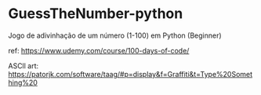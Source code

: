 # GuessTheNumber-python
Jogo de adivinhação de um número (1-100) em Python (Beginner)

ref: https://www.udemy.com/course/100-days-of-code/

ASCll art: https://patorjk.com/software/taag/#p=display&f=Graffiti&t=Type%20Something%20
